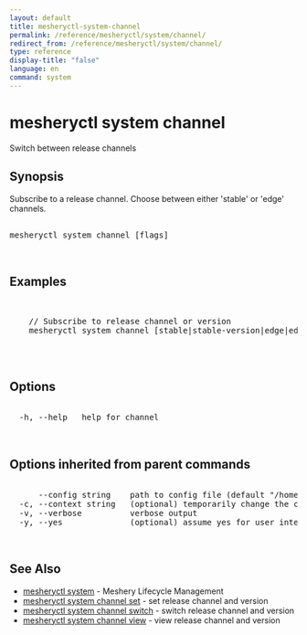 ```yaml
---
layout: default
title: mesheryctl-system-channel
permalink: /reference/mesheryctl/system/channel/
redirect_from: /reference/mesheryctl/system/channel/
type: reference
display-title: "false"
language: en
command: system
---
```


# mesheryctl system channel

Switch between release channels

## Synopsis

Subscribe to a release channel. Choose between either 'stable' or 'edge' channels.

<pre class='codeblock-pre'>
<div class='codeblock'>
mesheryctl system channel [flags]

</div>
</pre> 

## Examples

<pre class='codeblock-pre'>
<div class='codeblock'>

	// Subscribe to release channel or version
	mesheryctl system channel [stable|stable-version|edge|edge-version]
	

</div>
</pre> 

## Options

<pre class='codeblock-pre'>
<div class='codeblock'>
  -h, --help   help for channel

</div>
</pre>

## Options inherited from parent commands

<pre class='codeblock-pre'>
<div class='codeblock'>
      --config string    path to config file (default "/home/admin-pc/.meshery/config.yaml")
  -c, --context string   (optional) temporarily change the current context.
  -v, --verbose          verbose output
  -y, --yes              (optional) assume yes for user interactive prompts.

</div>
</pre>

## See Also

* [mesheryctl system](system/)	 - Meshery Lifecycle Management
* [mesheryctl system channel set](channel/set/)	 - set release channel and version
* [mesheryctl system channel switch](channel/switch/)	 - switch release channel and version
* [mesheryctl system channel view](channel/view/)	 - view release channel and version

